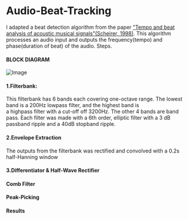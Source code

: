 # Audio-Beat-Tracking

I adapted a beat detection algorithm from the paper ["Tempo and beat analysis of acoustic musical signals"(Scheirer, 1998)](http://www-labs.iro.umontreal.ca/~pift6080/H09/documents/papers/scheirer_jasa.pdf).
This algorithm processes an audio input and outputs the frequency(tempo) and phase(duration of beat) of the audio.
Steps.

#### BLOCK DIAGRAM
![Image](https://www.google.com/search?biw=1440&bih=821&tbm=isch&sa=1&ei=yq5VXdHKH468sAWsj5qICg&q=Schematic+view+of+the+processing+algorithm.+See+text+for+details.&oq=Schematic+view+of+the+processing+algorithm.+See+text+for+details.&gs_l=img.3...2374.2374..2676...0.0..0.130.130.0j1......0....1..gws-wiz-img.qDg9WPiq4hw&ved=0ahUKEwjR1-bSyoXkAhUOHqwKHayHBqEQ4dUDCAY&uact=5#imgrc=4iqv4AdOGJhTHM:)

#### 1.Filterbank: 
This filterbank has 6 bands each covering one-octave range. The lowest band is a 200Hz lowpass filter, and the highest band is  
a highpass filter with a cut-off off 3200Hz. The other 4 bands are band pass. Each filter was made with a 6th order, elliptic filter with a 3 dB passband ripple and a 40dB stopband ripple.


#### 2.Envelope Extraction 
The outputs from the filterbank was rectified and convolved with a 0.2s half-Hanning window

#### 3.Differentiator & Half-Wave Rectifier
#### Comb Filter
#### Peak-Picking

#### Results








